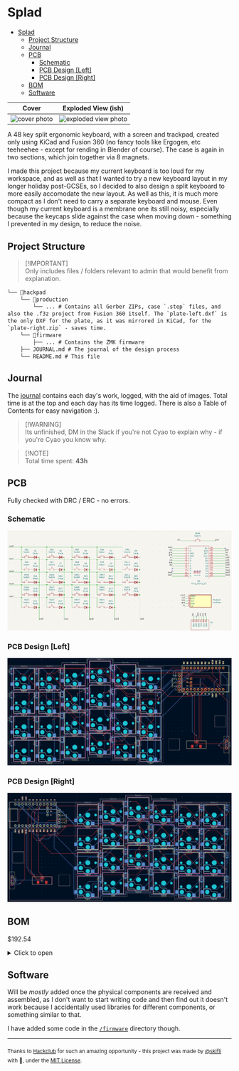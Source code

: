 # Splad

- [Splad](#splad)
  - [Project Structure](#project-structure)
  - [Journal](#journal)
  - [PCB](#pcb)
    - [Schematic](#schematic)
    - [PCB Design \[Left\]](#pcb-design-left)
    - [PCB Design \[Right\]](#pcb-design-right)
  - [BOM](#bom)
  - [Software](#software)

| Cover                            | Exploded View (ish)                              |
| -------------------------------- | ------------------------------------------------ |
| ![cover photo](assets/cover.png) | ![exploded view photo](assets/exploded-view.png) |

A 48 key split ergonomic keyboard, with a screen and trackpad, created only using KiCad and Fusion 360 (no fancy tools like Ergogen, etc teeheehee - except for rending in Blender of course). The case is again in two sections, which join together via 8 magnets.

I made this project because my current keyboard is too loud for my workspace, and as well as that I wanted to try a new keyboard layout in my longer holiday post-GCSEs, so I decided to also design a split keyboard to more easily accomodate the new layout. As well as this, it is much more compact as I don't need to carry a separate keyboard and mouse. Even though my current keyboard is a membrane one its still noisy, especially because the keycaps slide against the case when moving down - something I prevented in my design, to reduce the noise.

## Project Structure

> [!IMPORTANT]\
> Only includes files / folders relevant to admin that would benefit from explanation.

```
└── 📁hackpad
    └── 📁production
        └── ... # Contains all Gerber ZIPs, case `.step` files, and also the .f3z project from Fusion 360 itself. The `plate-left.dxf` is the only DXF for the plate, as it was mirrored in KiCad, for the `plate-right.zip` - saves time.
    └── 📁firmware
        ├── ... # Contains the ZMK firmware
    ├── JOURNAL.md # The journal of the design process
    └── README.md # This file
```

## Journal

The [journal](JOURNAL.md) contains each day's work, logged, with the aid of images. Total time is at the top and each day has its time logged. There is also a Table of Contents for easy navigation :).

> [!WARNING]\
> Its unfinished, DM in the Slack if you're not Cyao to explain why - if you're Cyao you know why.

> [!NOTE]\
> Total time spent: **43h**

## PCB

Fully checked with DRC / ERC - no errors.

### Schematic

![kciad schematic](assets/schematic.png)

### PCB Design [Left]

![kiad pcb left](assets/pcb-left.png)

### PCB Design [Right]

![kicad pcb right](assets/pcb-right.png)

## BOM

$192.54

<details closed>
<summary>Click to open</summary>

| Component                    | Description          | Notes                                                                                              | Quantity | Self Bought? | Price       | Shipping             | Provider   | Link                                                                                  |
| ---------------------------- | -------------------- | -------------------------------------------------------------------------------------------------- | -------- | ------------ | ----------- | -------------------- | ---------- | ------------------------------------------------------------------------------------- |
| Headers                      |                      | For screen because it doesnt specify coming with some and I am taking zilch chances                | 1        |              | £1.14       |                      | AliExpress | [Link](https://www.aliexpress.com/item/4000988113226.html?...)                        |
| JST PH 2.00mm                | PH 2.00mm            | To connect the buttons to the PCB                                                                  | 1        |              | £2.25       |                      |            | [Link](https://www.aliexpress.com/item/1005007691949301.html?...)                     |
| Momentary Push Button        | Red 5PCS             | The actual button                                                                                  | 1        |              | £3.23       |                      |            | [Link](https://www.aliexpress.com/item/1005008498887267.html?...)                     |
| Heat Shrink Tube             | 164pcs / Mixed size  | To cover around the joint for the switch to power on / off the board                               | 1        | Yes          | £1.28       |                      |            | [Link](https://www.aliexpress.com/item/1005008146302901.html?...)                     |
| Slide Switch                 | k014a004-G3          | Switching it up here, eh? Lol ok thats enough bad jokes for a day ;-;. To switch on/off the board. | 1        | Yes          | £0.77       |                      |            | [Link](https://www.aliexpress.com/item/1005008904067609.html?...)                     |
| nice!nano v2                 | But cheaaaper        | We luv AliExpress                                                                                  | 2        |              | £3.00       |                      |            | [Link](https://www.aliexpress.com/item/1005007383270623.html?...)                     |
| nice!view                    | But cheapy           | Compatible screen (without headers)                                                                | 2        |              | £22.69      |                      |            | [Link](https://www.aliexpress.com/item/1005008115497843.html?...)                     |
| Micro JST                    | Male 5 Pcs 100mm     | https://learn.adafruit.com/on-slash-off-switches/overview                                          | 1        |              | £0.32       | £2.03                |            | [Link](https://www.aliexpress.com/item/1005008864177105.html?...)                     |
| Micro JST                    | Female 5 Pcs 100mm   | https://learn.adafruit.com/on-slash-off-switches/overview                                          | 1        |              | £0.48       | £2.03                |            | [Link](https://www.aliexpress.com/item/1005008864177105.html?...)                     |
| Push Button                  | 6x6x6mm              | For the reset function                                                                             | 1        |              | £0.74       | £2.24                |            | [Link](https://www.aliexpress.com/item/4001224103835.html?...)                        |
| "Supah Powerful" Disc Magnet | 4x3mm 50PCS          | To hold the case together                                                                          | 1        | Yes          | £2.27       |                      |            | [Link](https://www.aliexpress.com/item/1005009094333864.html?...)                     |
| Choc Keycaps v1              | 50 White Transparent |                                                                                                    | 1        |              | £21.99      |                      |            | [Link](https://www.aliexpress.com/item/1005009094333864.html?...)                     |
| 1N4148W SOD-123 Diodes       | 100pcs               |                                                                                                    | 1        |              | £0.89       |                      |            | [Link](https://www.aliexpress.com/item/4000685043735.html?...)                        |
| Self Adhesive Rubber Bumpers | 100pcs 5mmx2mm       | For PCB and bottom of the case                                                                     | 1        | Yes          | £1.69       |                      |            | [Link](https://www.aliexpress.com/item/1005004068119765.html?...)                     |
| Kalih Hot Swap Socket        | 50pcs                | For switches                                                                                       | 1        |              | £4.89       |                      |            | [Link](https://www.aliexpress.com/item/1005003575767699.html?...)                     |
| FPC Connector                | 6p/10pcs             | To solder to the PCB, to connect to the TPS43                                                      | 1        |              | £0.74       |                      |            | [Link](https://www.aliexpress.com/item/1005009196851411.html?...)                     |
| FPC Ribbon                   |                      | The actual ribbon to connect to the TPS43                                                          | 2        |              | £3.02       |                      |            | [Link](https://www.aliexpress.com/item/1005007078121242.html?...)                     |
| Kailh Choc Switches          | Pink 50pcs           | Quitest ones I can find that aren't atrociously priced lol                                         | 1        |              | £18.39      |                      |            | [Link](https://www.aliexpress.com/item/1005008883418065.html?...)                     |
| **Total (AliExpress)**       |                      |                                                                                                    |          |              | **£82.36**  | Included on ze left! |            |                                                                                       |
|                              |                      |                                                                                                    |          |              |             |                      |            |                                                                                       |
| 150mAh 3.7V LiPo Battery     |                      | No batteries on AliExpress that didn’t ship in September                                           | 2        |              | £9.00       | £3.90                | PiHut      | [Link](https://thepihut.com/products/150mah-3-7v-lipo-battery?variant=42388690993347) |
| **Total (PiHut)**            |                      |                                                                                                    |          |              | **£12.90**  |                      |            |                                                                                       |
|                              |                      |                                                                                                    |          |              |             |                      |            |                                                                                       |
| TPS43                        |                      | Trackpad                                                                                           | 2        |              | £7.90       | £12.00               |            |                                                                                       |
| **Total (Mouser)**           |                      |                                                                                                    |          |              | **£19.90**  |                      |            |                                                                                       |
|                              |                      |                                                                                                    |          |              |             |                      |            |                                                                                       |
| PCB Left                     |                      |                                                                                                    | 1        |              | £6.42       | £7.34                | JLCPCB     |                                                                                       |
| PCB Right                    |                      |                                                                                                    | 1        |              | £6.42       |                      |            |                                                                                       |
| Plate Left                   |                      |                                                                                                    | 1        |              | £5.44       |                      |            |                                                                                       |
| Plate Right                  |                      |                                                                                                    | 1        |              | £5.44       |                      |            |                                                                                       |
| **Total (PCBs & Plates)**    |                      |                                                                                                    |          |              | **£31.07**  | Included on ze left! |            |                                                                                       |
|                              |                      |                                                                                                    |          |              |             |                      |            |                                                                                       |
| **TOTAL**                    |                      |                                                                                                    |          |              | **£146.23** |                      |            |                                                                                       |


</details>

## Software

Will be _mostly_ added once the physical components are received and assembled, as I don't want to start writing code and then find out it doesn't work because I accidentally used libraries for different components, or something similar to that.

I have added some code in the [`/firmware`](firmware) directory though.

---
<sub>Thanks to [Hackclub](https://hackclub.com) for such an amazing opportunity - this project was made by [@skifli](https://github.com/skifli) with 🩷, under the [MIT License](LICENSE).</sub>